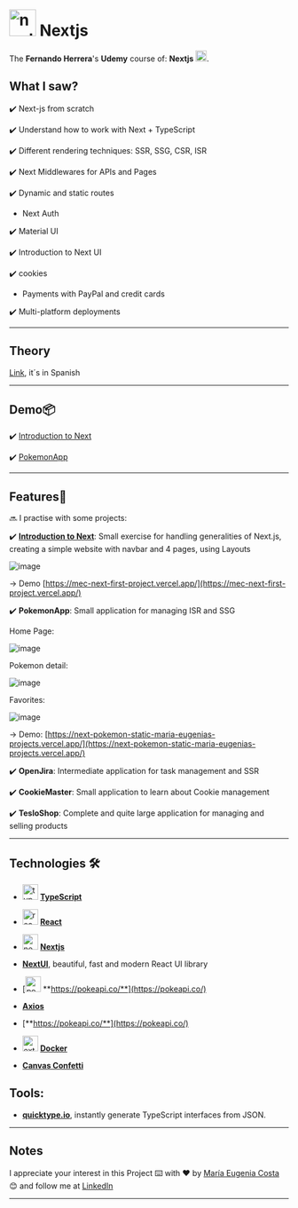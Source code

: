 # <img width="48" height="48" src="https://img.icons8.com/color/48/nextjs.png" alt="nextjs"/> Nextjs

The **Fernando Herrera**'s **Udemy** course of:  **Nextjs** <img width="20" height="20" src="https://img.icons8.com/color/20/nextjs.png" alt="nextjs"/>.

## What I saw?

✔️ Next-js from scratch

✔️ Understand how to work with Next + TypeScript

✔️ Different rendering techniques: SSR, SSG, CSR, ISR

✔️ Next Middlewares for APIs and Pages

✔️ Dynamic and static routes

- Next Auth

✔️ Material UI

✔️ Introduction to Next UI

✔️ cookies

- Payments with PayPal and credit cards

✔️ Multi-platform deployments

---

## Theory

[Link](https://github.com/eugenia1984/nextjs/tree/main/teoria), it´s in Spanish

---

## Demo📦

✔️ [Introduction to Next](https://mec-next-first-project.vercel.app/)

✔️ [PokemonApp](https://next-pokemon-static-maria-eugenias-projects.vercel.app/)

---

## Features📢


🔜 I practise with some projects:

✔️ [**Introduction to Next**](https://github.com/eugenia1984/nextjs/tree/main/01-initial-demo): Small exercise for handling generalities of Next.js, creating a simple website with navbar and 4 pages, using Layouts

![image](https://github.com/eugenia1984/nextjs/assets/72580574/fc6389d6-40e4-45a8-bf88-4799c32fc7bc)

-> Demo [https://mec-next-first-project.vercel.app/](https://mec-next-first-project.vercel.app/)

✔️ **PokemonApp**: Small application for managing ISR and SSG

Home Page:

![image](https://github.com/eugenia1984/nextjs/assets/72580574/235569c2-1231-4b88-be3e-dfacbc69d069)

Pokemon detail:

![image](https://github.com/eugenia1984/nextjs/assets/72580574/c54461c8-a9b3-4b9f-9aa7-506705ea556c)

Favorites:

![image](https://github.com/eugenia1984/nextjs/assets/72580574/4d51ee55-17f6-4988-bdd2-55ad64bc9b1a)

-> Demo: [https://next-pokemon-static-maria-eugenias-projects.vercel.app/](https://next-pokemon-static-maria-eugenias-projects.vercel.app/)

✔️ **OpenJira**: Intermediate application for task management and SSR

✔️ **CookieMaster**: Small application to learn about Cookie management

✔️ **TesloShop**: Complete and quite large application for managing and selling products

---

## Technologies 🛠️

- <img width="28" height="28" src="https://img.icons8.com/external-tal-revivo-color-tal-revivo/28/external-typescript-an-open-source-programming-language-developed-and-maintained-by-microsoft-logo-color-tal-revivo.png" alt="typescript icon"/> [**TypeScript**](https://www.typescriptlang.org/)

- <img width="28" height="28" src="https://img.icons8.com/office/28/react.png" alt="react icon"/> [**React**](https://react.dev/)

- <img width="28" height="28" src="https://img.icons8.com/color/28/nextjs.png" alt="nextjs icon"/> [**Nextjs**](https://nextjs.org/)

- [**NextUI**](https://nextui.org/), beautiful, fast and modern React UI library

- [<img width="28" height="28" src="https://img.icons8.com/color/28/pokemon.png" alt="pokemon"/> **https://pokeapi.co/**](https://pokeapi.co/)

- [**Axios**](https://axios-http.com/)

- [**https://pokeapi.co/**](https://pokeapi.co/)
  
- <img width="28" height="28" src="https://img.icons8.com/external-tal-revivo-color-tal-revivo/28/external-docker-a-set-of-coupled-software-as-a-service-logo-color-tal-revivo.png" alt="external-docker-a-set-of-coupled-software-as-a-service-logo-color-tal-revivo"/> [**Docker**](https://www.docker.com/)


- [**Canvas Confetti**](https://www.npmjs.com/package/canvas-confetti)

## Tools: 

- [**quicktype.io**](https://quicktype.io/typescript), instantly generate TypeScript interfaces from JSON.

---

## Notes

I appreciate your interest in this Project ⌨️ with ❤️ by [María Eugenia Costa](https://github.com/eugenia1984) 😊 and follow me at [LinkedIn](http://www.linkedin.com/in/maríaeugeniacosta)

---
